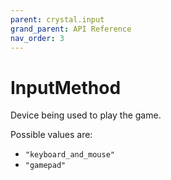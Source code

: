 ```yaml
---
parent: crystal.input
grand_parent: API Reference
nav_order: 3
---
```


# InputMethod

Device being used to play the game.

Possible values are:

- `"keyboard_and_mouse"`
- `"gamepad"`
